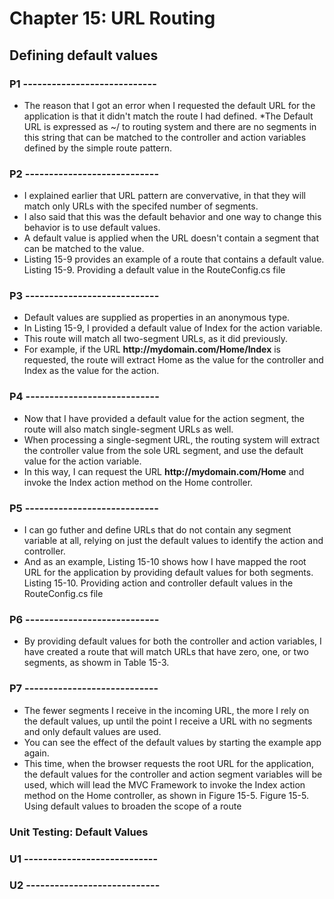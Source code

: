 # Chapter 15: URL Routing

## Defining default values

### P1 ----------------------------

* The reason that I got an error when I requested the default URL for the application is that it didn't match the route I had defined.
*The Default URL is expressed as ~/ to routing system and there are no segments in this string that can be matched to the controller and action variables defined by the simple route pattern.

### P2 ----------------------------

* I explained earlier that URL pattern are convervative, in that they will match only URLs with the specifed number of segments.
* I also said that this was the default behavior and one way to change this behavior is to use default values.
* A default value is applied when the URL doesn't contain a segment that can be matched to the value.
* Listing 15-9 provides an example of a route that contains a default value.
    Listing 15-9. Providing a default value in the RouteConfig.cs file

### P3 ----------------------------

* Default values are supplied as properties in an anonymous type.
* In Listing 15-9, I provided a default value of Index for the action variable.
* This route will match all two-segment URLs, as it did previously.
* For example, if the URL **ht<span>tp://</span>mydomain.com/Home/Index** is requested, the route will extract Home as the value for the controller and Index as the value for the action.

### P4 ----------------------------

* Now that I have provided a default value for the action segment, the route will also match single-segment URLs as well.
* When processing a single-segment URL, the routing system will extract the controller value from the sole URL segment, and use the default value for the action variable.
* In this way, I can request the URL **ht<span>tp://</span>mydomain.com/Home** and invoke the Index action method on the Home controller.

### P5 ----------------------------

* I can go futher and define URLs that do not contain any segment variable at all, relying on just the default values to identify the action and controller.
* And as an example, Listing 15-10 shows how I have mapped the root URL for the application by providing default values for both segments.
    Listing 15-10. Providing action and controller default values in the RouteConfig.cs file

### P6 ----------------------------

* By providing default values for both the controller and action variables, I have created a route that will match URLs that have zero, one, or two segments, as showm in Table 15-3.

### P7 ----------------------------

* The fewer segments I receive in the incoming URL, the more I rely on the default values, up until the point I receive a URL with no segments and only default values are used.
* You can see the effect of the default values by starting the example app again.
* This time, when the browser requests the root URL for the application, the default values for the controller and action segment variables will be used, which will lead the MVC Framework to invoke the Index action method on the Home controller, as shown in Figure 15-5.
    Figure 15-5. Using default values to broaden the scope of a route

### Unit Testing: Default Values

### U1 ----------------------------

### U2 ----------------------------

<!--
# Chapter 15: URL Routing
## Defining default values
### P7 ----------------------------
### Unit Testing: Default Values

##### UNIT TEST TestIncomingRoutes

> SUMMARRY AND UPDATE ==========================
.
> CONTENTS =====================================
# Chapter 15: URL Routing
## Defining default values
.
> GITHUB =====================================
https://github.com/deyran/asp-dot-net-training/blob/main/pro-asp-net-mvc/chapter-15/ee-defining-default-values.md
.
> # ==========================================
#DotNet #csharp #csharpdotnet #dotnetcore #csharpdeveloper #dotnetdevelopers #aspnetcore #ASPNET #aspdotnet #IT #developer #TI #tecnologia #DevOps #desenvolvedor #programador #software #homeoffice #dev #tecnologiadainformacao #devs #code #programacao #programação #tecnologiadainformação #sistemasdeinformação #engenhariadesoftware #GitHub #ASPNETMVC #ASPNET #MVC #core #MVC #route #urlroute #urlroting #urlpatterns #RoutingSystem
-->